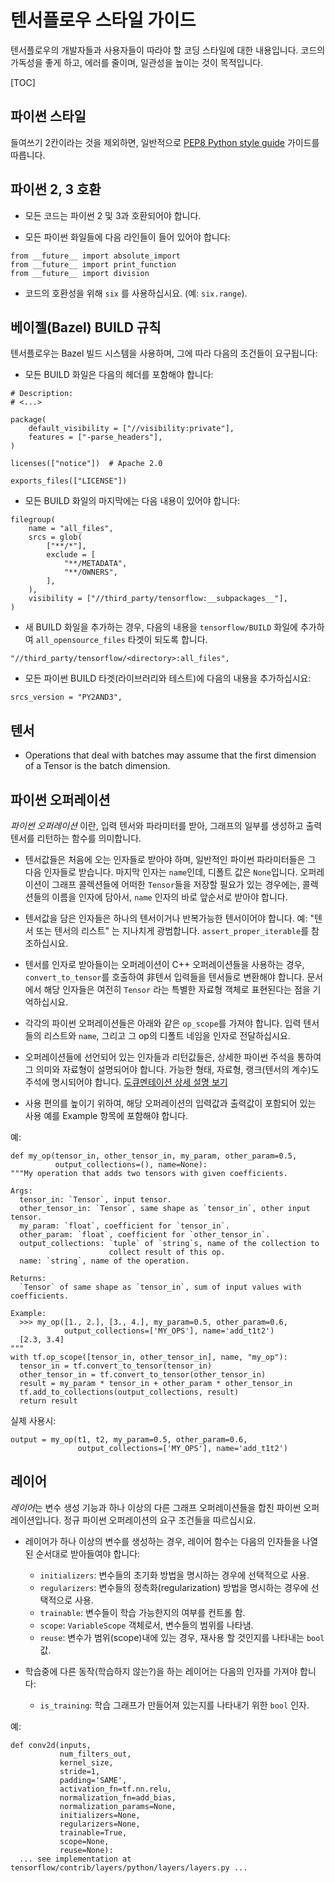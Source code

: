 # 텐서플로우 스타일 가이드

텐서플로우의 개발자들과 사용자들이 따라야 할 코딩 스타일에 대한 내용입니다. 코드의 가독성을 좋게 하고, 에러를 줄이며, 일관성을 높이는 것이 목적입니다.

[TOC]

## 파이썬 스타일

들여쓰기 2칸이라는 것을 제외하면, 일반적으로
[PEP8 Python style guide](https://www.python.org/dev/peps/pep-0008/) 가이드를 따릅니다.

## 파이썬 2, 3 호환

* 모든 코드는 파이썬 2 및 3과 호환되어야 합니다.

* 모든 파이썬 화일들에 다음 라인들이 들어 있어야 합니다:

```
from __future__ import absolute_import
from __future__ import print_function
from __future__ import division
```

* 코드의 호환성을 위해 `six` 를 사용하십시요. (예: `six.range`).


## 베이젤(Bazel) BUILD 규칙

텐서플로우는 Bazel 빌드 시스템을 사용하며, 그에 따라 다음의 조건들이 요구됩니다:

* 모든 BUILD 화일은 다음의 헤더를 포함해야 합니다:

```
# Description:
# <...>

package(
    default_visibility = ["//visibility:private"],
    features = ["-parse_headers"],
)

licenses(["notice"])  # Apache 2.0

exports_files(["LICENSE"])
```

* 모든 BUILD 화일의 마지막에는 다음 내용이 있어야 합니다:

```
filegroup(
    name = "all_files",
    srcs = glob(
        ["**/*"],
        exclude = [
            "**/METADATA",
            "**/OWNERS",
        ],
    ),
    visibility = ["//third_party/tensorflow:__subpackages__"],
)
```

* 새 BUILD 화일을 추가하는 경우, 다음의 내용을 `tensorflow/BUILD` 화일에 추가하여 `all_opensource_files` 타겟이 되도록 합니다.

```
"//third_party/tensorflow/<directory>:all_files",
```

* 모든 파이썬 BUILD 타겟(라이브러리와 테스트)에 다음의 내용을 추가하십시요:

```
srcs_version = "PY2AND3",
```


## 텐서

* Operations that deal with batches may assume that the first dimension of a Tensor is the batch dimension.


## 파이썬 오퍼레이션

*파이썬 오퍼레이션* 이란, 입력 텐서와 파라미터를 받아, 그래프의 일부를 생성하고 출력 텐서를 리턴하는 함수를 의미합니다.

* 텐서값들은 처음에 오는 인자들로 받아야 하며, 일반적인 파이썬 파라미터들은 그 다음 인자들로 받습니다. 마지막 인자는 `name`인데, 디폴트 값은 `None`입니다. 오퍼레이션이 그래프 콜렉션들에 어떠한 `Tensor`들을 저장할 필요가 있는 경우에는, 콜렉션들의 이름을 인자에 담아서, `name` 인자의 바로 앞순서로 받아야 합니다.

* 텐서값을 담은 인자들은 하나의 텐서이거나 반복가능한 텐서이어야 합니다. 예: "텐서 또는 텐서의 리스트" 는 지나치게 광범합니다. `assert_proper_iterable`를 참조하십시요.

* 텐서를 인자로 받아들이는 오퍼레이션이 C++ 오퍼레이션들을 사용하는 경우, `convert_to_tensor`를 호출하여 非텐서 입력들을 텐서들로 변환해야 합니다. 문서에서 해당 인자들은 여전히 `Tensor` 라는 특별한 자료형 객체로 표현된다는 점을 기억하십시요.

* 각각의 파이썬 오퍼레이션들은 아래와 같은 `op_scope`를 가져야 합니다. 입력 텐서들의 리스트와 `name`, 그리고 그 op의 디폴트 네임을 인자로 전달하십시요.

* 오퍼레이션들에 선언되어 있는 인자들과 리턴값들은, 상세한 파이썬 주석을 통하여 그 의미와 자료형이 설명되어야 합니다. 가능한 형태, 자료형, 랭크(텐서의 계수)도 주석에 명시되어야 합니다.
 [도큐멘테이션 상세 설명 보기](documentation/index.md)

* 사용 편의를 높이기 위하여, 해당 오퍼레이션의 입력값과 출력값이 포함되어 있는 사용 예를 Example 항목에 포함해야 합니다.

예:

    def my_op(tensor_in, other_tensor_in, my_param, other_param=0.5,
              output_collections=(), name=None):
    """My operation that adds two tensors with given coefficients.

    Args:
      tensor_in: `Tensor`, input tensor.
      other_tensor_in: `Tensor`, same shape as `tensor_in`, other input tensor.
      my_param: `float`, coefficient for `tensor_in`.
      other_param: `float`, coefficient for `other_tensor_in`.
      output_collections: `tuple` of `string`s, name of the collection to
                          collect result of this op.
      name: `string`, name of the operation.

    Returns:
      `Tensor` of same shape as `tensor_in`, sum of input values with coefficients.

    Example:
      >>> my_op([1., 2.], [3., 4.], my_param=0.5, other_param=0.6,
                output_collections=['MY_OPS'], name='add_t1t2')
      [2.3, 3.4]
    """
    with tf.op_scope([tensor_in, other_tensor_in], name, "my_op"):
      tensor_in = tf.convert_to_tensor(tensor_in)
      other_tensor_in = tf.convert_to_tensor(other_tensor_in)
      result = my_param * tensor_in + other_param * other_tensor_in
      tf.add_to_collections(output_collections, result)
      return result

실제 사용시:

    output = my_op(t1, t2, my_param=0.5, other_param=0.6,
                   output_collections=['MY_OPS'], name='add_t1t2')


## 레이어

*레이어*는 변수 생성 기능과 하나 이상의 다른 그래프 오퍼레이션들을 합친 파이썬 오퍼레이션입니다. 정규 파이썬 오퍼레이션의 요구 조건들을 따르십시요.

* 레이어가 하나 이상의 변수를 생성하는 경우, 레이어 함수는 다음의 인자들을 나열된 순서대로 받아들여야 합니다:
  - `initializers`: 변수들의 초기화 방법을 명시하는 경우에 선택적으로 사용.
  - `regularizers`: 변수들의 정측화(regularization) 방법을 명시하는 경우에 선택적으로 사용.
  - `trainable`: 변수들이 학습 가능한지의 여부를 컨트롤 함.
  - `scope`: `VariableScope` 객체로서, 변수들의 범위를 나타냄.
  - `reuse`: 변수가 범위(scope)내에 있는 경우, 재사용 할 것인지를 나타내는 `bool` 값.

* 학습중에 다른 동작(학습하지 않는?)을 하는 레이어는 다음의 인자를 가져야 합니다:
  - `is_training`: 학습 그래프가 만들어져 있는지를 나타내기 위한 `bool` 인자.


예:

    def conv2d(inputs,
               num_filters_out,
               kernel_size,
               stride=1,
               padding='SAME',
               activation_fn=tf.nn.relu,
               normalization_fn=add_bias,
               normalization_params=None,
               initializers=None,
               regularizers=None,
               trainable=True,
               scope=None,
               reuse=None):
      ... see implementation at tensorflow/contrib/layers/python/layers/layers.py ...

